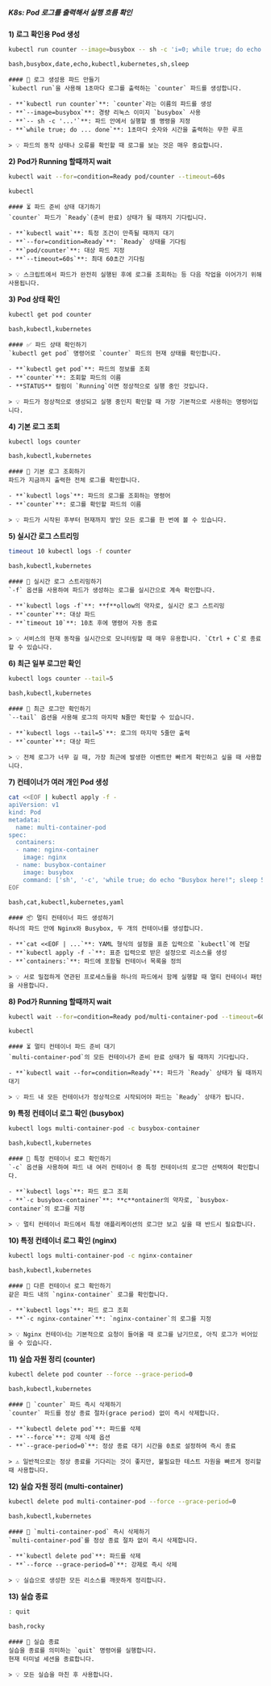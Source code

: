 ##### K8s: Pod 로그를 출력해서 실행 흐름 확인 #####

**1) 로그 확인용 Pod 생성**
```bash
kubectl run counter --image=busybox -- sh -c 'i=0; while true; do echo "Count: $i, Time: $(date)"; i=$((i+1)); sleep 1; done'
```
```tech
bash,busybox,date,echo,kubectl,kubernetes,sh,sleep
```
```desc
#### 📝 로그 생성용 파드 만들기
`kubectl run`을 사용해 1초마다 로그를 출력하는 `counter` 파드를 생성합니다.

- **`kubectl run counter`**: `counter`라는 이름의 파드를 생성
- **`--image=busybox`**: 경량 리눅스 이미지 `busybox` 사용
- **`-- sh -c '...'`**: 파드 안에서 실행할 셸 명령을 지정
- **`while true; do ... done`**: 1초마다 숫자와 시간을 출력하는 무한 루프

> 💡 파드의 동작 상태나 오류를 확인할 때 로그를 보는 것은 매우 중요합니다.
```

**2) Pod가 Running 할때까지 wait**
```bash
kubectl wait --for=condition=Ready pod/counter --timeout=60s
```
```tech
kubectl
```
```desc
#### ⏳ 파드 준비 상태 대기하기
`counter` 파드가 `Ready`(준비 완료) 상태가 될 때까지 기다립니다.

- **`kubectl wait`**: 특정 조건이 만족될 때까지 대기
- **`--for=condition=Ready`**: `Ready` 상태를 기다림
- **`pod/counter`**: 대상 파드 지정
- **`--timeout=60s`**: 최대 60초간 기다림

> 💡 스크립트에서 파드가 완전히 실행된 후에 로그를 조회하는 등 다음 작업을 이어가기 위해 사용됩니다.
```

**3) Pod 상태 확인**
```bash
kubectl get pod counter
```
```tech
bash,kubectl,kubernetes
```
```desc
#### ✅ 파드 상태 확인하기
`kubectl get pod` 명령어로 `counter` 파드의 현재 상태를 확인합니다.

- **`kubectl get pod`**: 파드의 정보를 조회
- **`counter`**: 조회할 파드의 이름
- **STATUS** 컬럼이 `Running`이면 정상적으로 실행 중인 것입니다.

> 💡 파드가 정상적으로 생성되고 실행 중인지 확인할 때 가장 기본적으로 사용하는 명령어입니다.
```

**4) 기본 로그 조회**
```bash
kubectl logs counter
```
```tech
bash,kubectl,kubernetes
```
```desc
#### 📜 기본 로그 조회하기
파드가 지금까지 출력한 전체 로그를 확인합니다.

- **`kubectl logs`**: 파드의 로그를 조회하는 명령어
- **`counter`**: 로그를 확인할 파드의 이름

> 💡 파드가 시작된 후부터 현재까지 쌓인 모든 로그를 한 번에 볼 수 있습니다.
```

**5) 실시간 로그 스트리밍**
```bash
timeout 10 kubectl logs -f counter
```
```tech
bash,kubectl,kubernetes
```
```desc
#### 📡 실시간 로그 스트리밍하기
`-f` 옵션을 사용하여 파드가 생성하는 로그를 실시간으로 계속 확인합니다.

- **`kubectl logs -f`**: **f**ollow의 약자로, 실시간 로그 스트리밍
- **`counter`**: 대상 파드
- **`timeout 10`**: 10초 후에 명령어 자동 종료

> 💡 서비스의 현재 동작을 실시간으로 모니터링할 때 매우 유용합니다. `Ctrl + C`로 종료할 수 있습니다.
```

**6) 최근 일부 로그만 확인**
```bash
kubectl logs counter --tail=5
```
```tech
bash,kubectl,kubernetes
```
```desc
#### 📑 최근 로그만 확인하기
`--tail` 옵션을 사용해 로그의 마지막 N줄만 확인할 수 있습니다.

- **`kubectl logs --tail=5`**: 로그의 마지막 5줄만 출력
- **`counter`**: 대상 파드

> 💡 전체 로그가 너무 길 때, 가장 최근에 발생한 이벤트만 빠르게 확인하고 싶을 때 사용합니다.
```

**7) 컨테이너가 여러 개인 Pod 생성**
```bash
cat <<EOF | kubectl apply -f -
apiVersion: v1
kind: Pod
metadata:
  name: multi-container-pod
spec:
  containers:
  - name: nginx-container
    image: nginx
  - name: busybox-container
    image: busybox
    command: ['sh', '-c', 'while true; do echo "Busybox here!"; sleep 5; done']
EOF
```
```tech
bash,cat,kubectl,kubernetes,yaml
```
```desc
#### 📦 멀티 컨테이너 파드 생성하기
하나의 파드 안에 Nginx와 Busybox, 두 개의 컨테이너를 생성합니다.

- **`cat <<EOF | ...`**: YAML 형식의 설정을 표준 입력으로 `kubectl`에 전달
- **`kubectl apply -f -`**: 표준 입력으로 받은 설정으로 리소스를 생성
- **`containers:`**: 파드에 포함될 컨테이너 목록을 정의

> 💡 서로 밀접하게 연관된 프로세스들을 하나의 파드에서 함께 실행할 때 멀티 컨테이너 패턴을 사용합니다.
```

**8) Pod가 Running 할때까지 wait**
```bash
kubectl wait --for=condition=Ready pod/multi-container-pod --timeout=60s
```
```tech
kubectl
```
```desc
#### ⏳ 멀티 컨테이너 파드 준비 대기
`multi-container-pod`의 모든 컨테이너가 준비 완료 상태가 될 때까지 기다립니다.

- **`kubectl wait --for=condition=Ready`**: 파드가 `Ready` 상태가 될 때까지 대기

> 💡 파드 내 모든 컨테이너가 정상적으로 시작되어야 파드는 `Ready` 상태가 됩니다.
```

**9) 특정 컨테이너 로그 확인 (busybox)**
```bash
kubectl logs multi-container-pod -c busybox-container
```
```tech
bash,kubectl,kubernetes
```
```desc
#### 🎯 특정 컨테이너 로그 확인하기
`-c` 옵션을 사용하여 파드 내 여러 컨테이너 중 특정 컨테이너의 로그만 선택하여 확인합니다.

- **`kubectl logs`**: 파드 로그 조회
- **`-c busybox-container`**: **c**ontainer의 약자로, `busybox-container`의 로그를 지정

> 💡 멀티 컨테이너 파드에서 특정 애플리케이션의 로그만 보고 싶을 때 반드시 필요합니다.
```

**10) 특정 컨테이너 로그 확인 (nginx)**
```bash
kubectl logs multi-container-pod -c nginx-container
```
```tech
bash,kubectl,kubernetes
```
```desc
#### 🎯 다른 컨테이너 로그 확인하기
같은 파드 내의 `nginx-container` 로그를 확인합니다.

- **`kubectl logs`**: 파드 로그 조회
- **`-c nginx-container`**: `nginx-container`의 로그를 지정

> 💡 Nginx 컨테이너는 기본적으로 요청이 들어올 때 로그를 남기므로, 아직 로그가 비어있을 수 있습니다.
```

**11) 실습 자원 정리 (counter)**
```bash
kubectl delete pod counter --force --grace-period=0
```
```tech
bash,kubectl,kubernetes
```
```desc
#### 🧹 `counter` 파드 즉시 삭제하기
`counter` 파드를 정상 종료 절차(grace period) 없이 즉시 삭제합니다.

- **`kubectl delete pod`**: 파드를 삭제
- **`--force`**: 강제 삭제 옵션
- **`--grace-period=0`**: 정상 종료 대기 시간을 0초로 설정하여 즉시 종료

> ⚠️ 일반적으로는 정상 종료를 기다리는 것이 좋지만, 불필요한 테스트 자원을 빠르게 정리할 때 사용합니다.
```

**12) 실습 자원 정리 (multi-container)**
```bash
kubectl delete pod multi-container-pod --force --grace-period=0
```
```tech
bash,kubectl,kubernetes
```
```desc
#### 🧹 `multi-container-pod` 즉시 삭제하기
`multi-container-pod`를 정상 종료 절차 없이 즉시 삭제합니다.

- **`kubectl delete pod`**: 파드를 삭제
- **`--force --grace-period=0`**: 강제로 즉시 삭제

> 💡 실습으로 생성한 모든 리소스를 깨끗하게 정리합니다.
```


**13) 실습 종료**

```bash
: quit
```

```tech
bash,rocky
```

```desc
#### 👋 실습 종료
실습을 종료를 의미하는 `quit` 명령어를 실행합니다.
현재 터미널 세션을 종료합니다.

> 💡 모든 실습을 마친 후 사용합니다.
```
